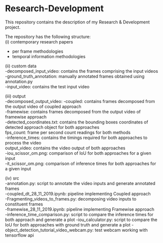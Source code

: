 # Research-Development
This repository contains the description of my Research &amp; Development project.<br> 

The repository has the following structure: <br>
(i) contemporary research papers  <br> 
- per frame methodologies <br> 
- temporal information methodologies <br> 

(ii) custom data  <br>
-decomposed_input_video: contains the frames comprising the input videos <br>
-ground_truth_annotation: manually annotated frames obtained using annotation.py <br> 
-input_video: contains the test input video <br> 

(iii) output <br>
-decomposed_output_video: 
	-coupled: contains frames decomposed from the output video of coupled approach  <br> 
	-framewise: contains frames decomposed from the output video of framewise approach <br> 
-detected_coordinates.txt: contains the bounding boxes coordinates of detected approach object for both approaches <br> 
fps_count: frame per second count readings for both methods <br> 
-inference_times: contains the timings required for both approaches to process the video <br> 
output_video: contains the video output of both approaches <br> 
-iou_scissor_om.png: comparison of IoU for both approaches for a given input <br>
-it_scissor_om.png: comparison of inference times for both approaches for a given input <br> 

(iv) src <br> 
-annotation.py: script to annotate the video inputs and generate annotated frames <br> 
-coupled_dt_28_11_2019.ipynb: pipeline implementing Coupled approach <br> 
-Fragmenting_videos_to_frames.py: decomposing video inputs to constituent frames <br> 
-framewise_28_11_2019.ipynb: pipeline implementing Framewise approach <br> 
-inference_time_comparison.py: script to compare the inference times for both approach and generate a plot 
-iou_calculator.py: script to compare the IoU for both approaches with ground truth and generate a plot 
-object_detection_tutorial_video_webcam.py: test webcam working with tensorflow api 


